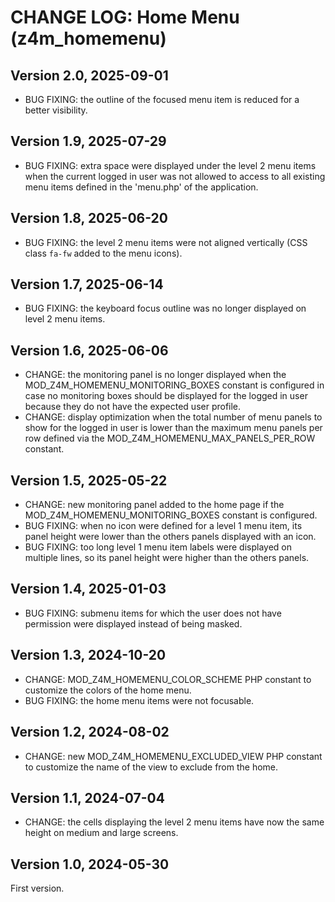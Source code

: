 # CHANGE LOG: Home Menu (z4m_homemenu)

## Version 2.0, 2025-09-01
- BUG FIXING: the outline of the focused menu item is reduced for a better visibility.

## Version 1.9, 2025-07-29
- BUG FIXING: extra space were displayed under the level 2 menu items when the current logged in user was not allowed
  to access to all existing menu items defined in the 'menu.php' of the application.

## Version 1.8, 2025-06-20
- BUG FIXING: the level 2 menu items were not aligned vertically (CSS class `fa-fw` added to the menu icons).

## Version 1.7, 2025-06-14
- BUG FIXING: the keyboard focus outline was no longer displayed on level 2 menu items.

## Version 1.6, 2025-06-06
- CHANGE: the monitoring panel is no longer displayed when the MOD_Z4M_HOMEMENU_MONITORING_BOXES constant is configured
  in case no monitoring boxes should be displayed for the logged in user because they do not have the expected user profile.
- CHANGE: display optimization when the total number of menu panels to show for the logged in user is lower than the maximum
  menu panels per row defined via the MOD_Z4M_HOMEMENU_MAX_PANELS_PER_ROW constant.

## Version 1.5, 2025-05-22
- CHANGE: new monitoring panel added to the home page if the MOD_Z4M_HOMEMENU_MONITORING_BOXES constant is configured.
- BUG FIXING: when no icon were defined for a level 1 menu item, its panel height were lower than the others panels displayed with an icon.
- BUG FIXING: too long level 1 menu item labels were displayed on multiple lines, so its panel height were higher than the others panels.

## Version 1.4, 2025-01-03
- BUG FIXING: submenu items for which the user does not have permission were displayed instead of being masked.

## Version 1.3, 2024-10-20
- CHANGE: MOD_Z4M_HOMEMENU_COLOR_SCHEME PHP constant to customize the colors of
  the home menu.
- BUG FIXING: the home menu items were not focusable.

## Version 1.2, 2024-08-02
- CHANGE: new MOD_Z4M_HOMEMENU_EXCLUDED_VIEW PHP constant to customize the name
  of the view to exclude from the home.

## Version 1.1, 2024-07-04
- CHANGE: the cells displaying the level 2 menu items have now the same height
  on medium and large screens.

## Version 1.0, 2024-05-30
First version.